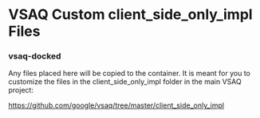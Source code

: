 # VSAQ Custom client_side_only_impl Files
### vsaq-docked

Any files placed here will be copied to the container. It is meant for you to customize the files in the client_side_only_impl folder in the main VSAQ project:

https://github.com/google/vsaq/tree/master/client_side_only_impl
